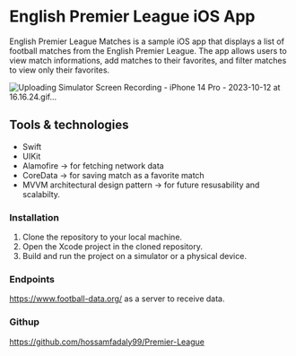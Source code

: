 # English Premier League iOS App

English Premier League Matches is a sample iOS app that displays a list of football matches from the English Premier League. The app allows users to view match informations, add matches to their favorites, and filter matches to view only their favorites.

![Uploading Simulator Screen Recording - iPhone 14 Pro - 2023-10-12 at 16.16.24.gif…]()



## Tools & technologies

- Swift
- UIKit
- Alamofire -> for fetching network data
- CoreData -> for saving match as a favorite match
- MVVM architectural design pattern -> for future resusability and scalabilty.

### Installation

1. Clone the repository to your local machine.
2. Open the Xcode project in the cloned repository.
3. Build and run the project on a simulator or a physical device.

### Endpoints

https://www.football-data.org/ as a server to receive data.

### Githup

https://github.com/hossamfadaly99/Premier-League
